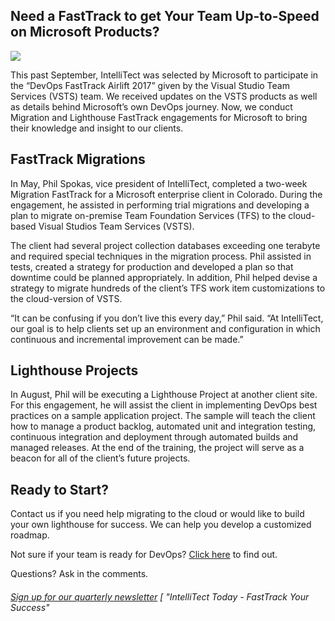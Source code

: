 

## Need a FastTrack to get Your Team Up-to-Speed on Microsoft Products?

![](https://intellitect.comhttps://intellitect.com/wp-content/uploads/2018/07/Intellitect-today-graphic-e1532037296148.webp)

This past September, IntelliTect was selected by Microsoft to participate in the “DevOps FastTrack Airlift 2017” given by the Visual Studio Team Services (VSTS) team. We received updates on the VSTS products as well as details behind Microsoft’s own DevOps journey. Now, we conduct Migration and Lighthouse FastTrack engagements for Microsoft to bring their knowledge and insight to our clients.

## FastTrack Migrations

In May, Phil Spokas, vice president of IntelliTect, completed a two-week Migration FastTrack for a Microsoft enterprise client in Colorado. During the engagement, he assisted in performing trial migrations and developing a plan to migrate on-premise Team Foundation Services (TFS) to the cloud-based Visual Studios Team Services (VSTS).

The client had several project collection databases exceeding one terabyte and required special techniques in the migration process. Phil assisted in tests, created a strategy for production and developed a plan so that downtime could be planned appropriately. In addition, Phil helped devise a strategy to migrate hundreds of the client’s TFS work item customizations to the cloud-version of VSTS.

“It can be confusing if you don’t live this every day,” Phil said. “At IntelliTect, our goal is to help clients set up an environment and configuration in which continuous and incremental improvement can be made.”

## Lighthouse Projects

In August, Phil will be executing a Lighthouse Project at another client site. For this engagement, he will assist the client in implementing DevOps best practices on a sample application project. The sample will teach the client how to manage a product backlog, automated unit and integration testing, continuous integration and deployment through automated builds and managed releases. At the end of the training, the project will serve as a beacon for all of the client’s future projects.

## Ready to Start?

Contact us if you need help migrating to the cloud or would like to build your own lighthouse for success. We can help you develop a customized roadmap.

Not sure if your team is ready for DevOps? [Click here](https://intellitect.com/start-devops-journey/) to find out.

Questions? Ask in the comments.

###### [Sign up for our quarterly newsletter](https://bit.ly/2Nhro9T) [ "IntelliTect Today - FastTrack Your Success"
